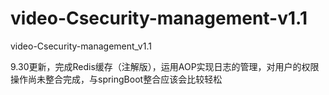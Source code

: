 # video-Csecurity-management-v1.1
video-Csecurity-management_v1.1

9.30更新，完成Redis缓存（注解版），运用AOP实现日志的管理，对用户的权限操作尚未整合完成，与springBoot整合应该会比较轻松
